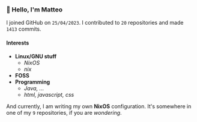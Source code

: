 ### 👋 Hello, I'm Matteo

I joined GitHub on `25/04/2023`.
I contributed to `20` repositories and made `1413` commits.

#### Interests

- **Linux/GNU stuff**
  - _NixOS_
  - _nix_
- **FOSS**
- **Programming**
  - _Java, ..._
  - _html, javascript, css_


And currently, I am writing my own **NixOS** configuration. It's somewhere in one of my `9` repositories, if you are _wondering_.